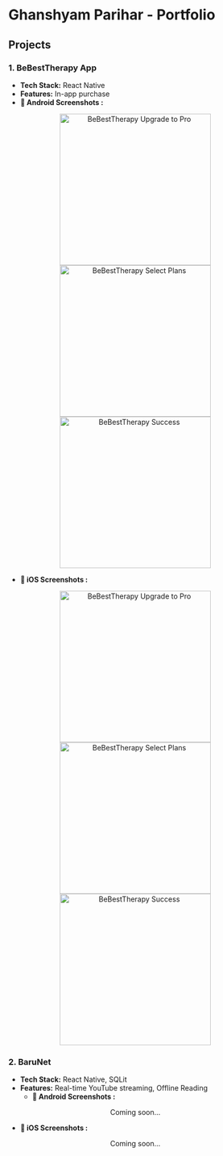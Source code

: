 # Ghanshyam Parihar - Portfolio

## Projects
### 1. BeBestTherapy App
- **Tech Stack:** React Native
- **Features:** In-app purchase
- **📱 Android Screenshots :**
 <p align="center"><img src="./images/UpgradToPro.PNG" alt="BeBestTherapy Upgrade to Pro" width="300"/> <img src="./images/SelectPlans.PNG" alt="BeBestTherapy Select Plans" width="300"/> <img src="./images/Sccess.PNG" alt="BeBestTherapy Success" width="300"/> </p>

- **🍏 iOS Screenshots :**
 <p align="center"> <img src="./images/UpgradToPro.PNG" alt="BeBestTherapy Upgrade to Pro" width="300"/> <img src="./images/SelectPlans.PNG" alt="BeBestTherapy Select Plans" width="300"/> <img src="./images/Sccess.PNG" alt="BeBestTherapy Success" width="300"/> </p>

### 2. BaruNet
- **Tech Stack:** React Native, SQLit
- **Features:** Real-time YouTube streaming, Offline Reading
  - **📱 Android Screenshots :**
 <p align="center"> Coming soon... </p>

- **🍏 iOS Screenshots :**
 <p align="center"> Coming soon... </p>

